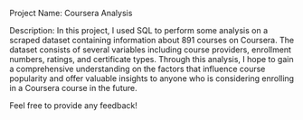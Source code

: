 Project Name: Coursera Analysis

Description: In this project, I used SQL to perform some analysis on a scraped dataset containing information about 891 courses on Coursera. The dataset consists of several variables including course providers, enrollment numbers, ratings, and certificate types. Through this analysis, I hope to gain a comprehensive understanding on the factors that influence course popularity and offer valuable insights to anyone who is considering enrolling in a Coursera course in the future.

Feel free to provide any feedback!
